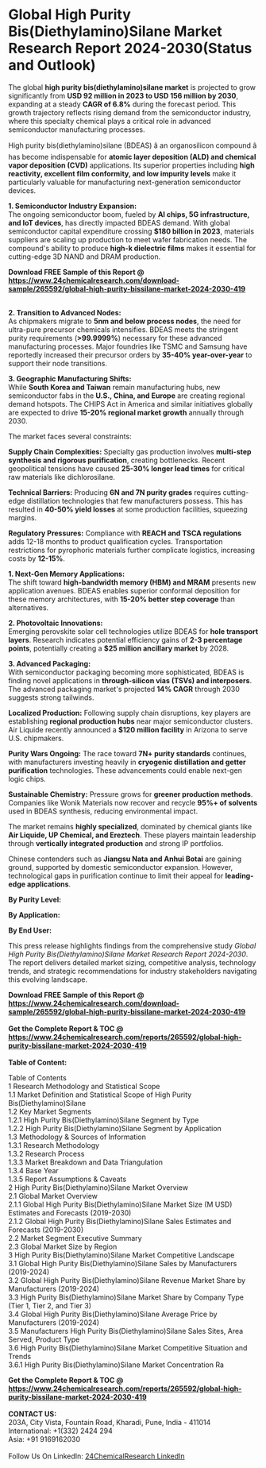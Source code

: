 <h1>Global High Purity Bis(Diethylamino)Silane Market Research Report 2024-2030(Status and Outlook)</h1><p>The global <strong>high purity bis(diethylamino)silane market</strong> is projected to grow significantly from <strong>USD 92 million in 2023 to USD 156 million by 2030</strong>, expanding at a steady <strong>CAGR of 6.8%</strong> during the forecast period. This growth trajectory reflects rising demand from the semiconductor industry, where this specialty chemical plays a critical role in advanced semiconductor manufacturing processes.</p><p>High purity bis(diethylamino)silane (BDEAS) â an organosilicon compound â has become indispensable for <strong>atomic layer deposition (ALD) and chemical vapor deposition (CVD)</strong> applications. Its superior properties including <strong>high reactivity, excellent film conformity, and low impurity levels</strong> make it particularly valuable for manufacturing next-generation semiconductor devices.</p><p><strong>1. Semiconductor Industry Expansion:</strong><br>
The ongoing semiconductor boom, fueled by <strong>AI chips, 5G infrastructure, and IoT devices</strong>, has directly impacted BDEAS demand. With global semiconductor capital expenditure crossing <strong>$180 billion in 2023</strong>, materials suppliers are scaling up production to meet wafer fabrication needs. The compound's ability to produce <strong>high-k dielectric films</strong> makes it essential for cutting-edge 3D NAND and DRAM production.</p><div><b>Download FREE Sample of this Report @ 
            <a href="https://www.24chemicalresearch.com/download-sample/265592/global-high-purity-bissilane-market-2024-2030-419">
            https://www.24chemicalresearch.com/download-sample/265592/global-high-purity-bissilane-market-2024-2030-419</a></b></div><br><p><strong>2. Transition to Advanced Nodes:</strong><br>
As chipmakers migrate to <strong>5nm and below process nodes</strong>, the need for ultra-pure precursor chemicals intensifies. BDEAS meets the stringent purity requirements (<strong>&gt;99.9999%</strong>) necessary for these advanced manufacturing processes. Major foundries like TSMC and Samsung have reportedly increased their precursor orders by <strong>35-40% year-over-year</strong> to support their node transitions.</p><p><strong>3. Geographic Manufacturing Shifts:</strong><br>
While <strong>South Korea and Taiwan</strong> remain manufacturing hubs, new semiconductor fabs in the <strong>U.S., China, and Europe</strong> are creating regional demand hotspots. The CHIPS Act in America and similar initiatives globally are expected to drive <strong>15-20% regional market growth</strong> annually through 2030.</p><p>The market faces several constraints:</p><p><strong>Supply Chain Complexities:</strong> Specialty gas production involves <strong>multi-step synthesis and rigorous purification</strong>, creating bottlenecks. Recent geopolitical tensions have caused <strong>25-30% longer lead times</strong> for critical raw materials like dichlorosilane.</p><p><strong>Technical Barriers:</strong> Producing <strong>6N and 7N purity grades</strong> requires cutting-edge distillation technologies that few manufacturers possess. This has resulted in <strong>40-50% yield losses</strong> at some production facilities, squeezing margins.</p><p><strong>Regulatory Pressures:</strong> Compliance with <strong>REACH and TSCA regulations</strong> adds 12-18 months to product qualification cycles. Transportation restrictions for pyrophoric materials further complicate logistics, increasing costs by <strong>12-15%</strong>.</p><p><strong>1. Next-Gen Memory Applications:</strong><br>
The shift toward <strong>high-bandwidth memory (HBM) and MRAM</strong> presents new application avenues. BDEAS enables superior conformal deposition for these memory architectures, with <strong>15-20% better step coverage</strong> than alternatives.</p><p><strong>2. Photovoltaic Innovations:</strong><br>
Emerging perovskite solar cell technologies utilize BDEAS for <strong>hole transport layers</strong>. Research indicates potential efficiency gains of <strong>2-3 percentage points</strong>, potentially creating a <strong>$25 million ancillary market</strong> by 2028.</p><p><strong>3. Advanced Packaging:</strong><br>
With semiconductor packaging becoming more sophisticated, BDEAS is finding novel applications in <strong>through-silicon vias (TSVs) and interposers</strong>. The advanced packaging market's projected <strong>14% CAGR</strong> through 2030 suggests strong tailwinds.</p><p><strong>Localized Production:</strong> Following supply chain disruptions, key players are establishing <strong>regional production hubs</strong> near major semiconductor clusters. Air Liquide recently announced a <strong>$120 million facility</strong> in Arizona to serve U.S. chipmakers.</p><p><strong>Purity Wars Ongoing:</strong> The race toward <strong>7N+ purity standards</strong> continues, with manufacturers investing heavily in <strong>cryogenic distillation and getter purification</strong> technologies. These advancements could enable next-gen logic chips.</p><p><strong>Sustainable Chemistry:</strong> Pressure grows for <strong>greener production methods</strong>. Companies like Wonik Materials now recover and recycle <strong>95%+ of solvents</strong> used in BDEAS synthesis, reducing environmental impact.</p><p>The market remains <strong>highly specialized</strong>, dominated by chemical giants like <strong>Air Liquide, UP Chemical, and Ereztech</strong>. These players maintain leadership through <strong>vertically integrated production</strong> and strong IP portfolios.</p><p>Chinese contenders such as <strong>Jiangsu Nata and Anhui Botai</strong> are gaining ground, supported by domestic semiconductor expansion. However, technological gaps in purification continue to limit their appeal for <strong>leading-edge applications</strong>.</p><p><strong>By Purity Level:</strong></p><p><strong>By Application:</strong></p><p><strong>By End User:</strong></p><p>This press release highlights findings from the comprehensive study <em>Global High Purity Bis(Diethylamino)Silane Market Research Report 2024-2030</em>. The report delivers detailed market sizing, competitive analysis, technology trends, and strategic recommendations for industry stakeholders navigating this evolving landscape.</p><div><b>Download FREE Sample of this Report @ 
            <a href="https://www.24chemicalresearch.com/download-sample/265592/global-high-purity-bissilane-market-2024-2030-419">
            https://www.24chemicalresearch.com/download-sample/265592/global-high-purity-bissilane-market-2024-2030-419</a></b></div><br><div><b>Get the Complete Report & TOC @ 
            <a href="https://www.24chemicalresearch.com/reports/265592/global-high-purity-bissilane-market-2024-2030-419">
            https://www.24chemicalresearch.com/reports/265592/global-high-purity-bissilane-market-2024-2030-419</a></b></div><br>
            <b>Table of Content:</b><p>Table of Contents<br />
1 Research Methodology and Statistical Scope<br />
1.1 Market Definition and Statistical Scope of High Purity Bis(Diethylamino)Silane<br />
1.2 Key Market Segments<br />
1.2.1 High Purity Bis(Diethylamino)Silane Segment by Type<br />
1.2.2 High Purity Bis(Diethylamino)Silane Segment by Application<br />
1.3 Methodology & Sources of Information<br />
1.3.1 Research Methodology<br />
1.3.2 Research Process<br />
1.3.3 Market Breakdown and Data Triangulation<br />
1.3.4 Base Year<br />
1.3.5 Report Assumptions & Caveats<br />
2 High Purity Bis(Diethylamino)Silane Market Overview<br />
2.1 Global Market Overview<br />
2.1.1 Global High Purity Bis(Diethylamino)Silane Market Size (M USD) Estimates and Forecasts (2019-2030)<br />
2.1.2 Global High Purity Bis(Diethylamino)Silane Sales Estimates and Forecasts (2019-2030)<br />
2.2 Market Segment Executive Summary<br />
2.3 Global Market Size by Region<br />
3 High Purity Bis(Diethylamino)Silane Market Competitive Landscape<br />
3.1 Global High Purity Bis(Diethylamino)Silane Sales by Manufacturers (2019-2024)<br />
3.2 Global High Purity Bis(Diethylamino)Silane Revenue Market Share by Manufacturers (2019-2024)<br />
3.3 High Purity Bis(Diethylamino)Silane Market Share by Company Type (Tier 1, Tier 2, and Tier 3)<br />
3.4 Global High Purity Bis(Diethylamino)Silane Average Price by Manufacturers (2019-2024)<br />
3.5 Manufacturers High Purity Bis(Diethylamino)Silane Sales Sites, Area Served, Product Type<br />
3.6 High Purity Bis(Diethylamino)Silane Market Competitive Situation and Trends<br />
3.6.1 High Purity Bis(Diethylamino)Silane Market Concentration Ra</p><div><b>Get the Complete Report & TOC @ 
            <a href="https://www.24chemicalresearch.com/reports/265592/global-high-purity-bissilane-market-2024-2030-419">
            https://www.24chemicalresearch.com/reports/265592/global-high-purity-bissilane-market-2024-2030-419</a></b></div><br><b>CONTACT US:</b><br>
            203A, City Vista, Fountain Road, Kharadi, Pune, India - 411014<br>
            International: +1(332) 2424 294<br>
            Asia: +91 9169162030 <br><br>
            Follow Us On LinkedIn: <a href="https://www.linkedin.com/company/24chemicalresearch/">24ChemicalResearch LinkedIn</a>